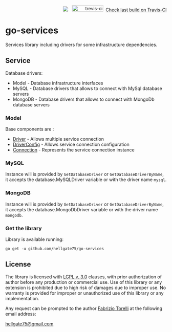 <p align="right">
 <img src="https://github.com/hellgate75/go-services/workflows/Go/badge.svg?branch=master"></img>
&nbsp;&nbsp;<img src="https://api.travis-ci.com/hellgate75/go-services.svg?branch=master" alt="trevis-ci" width="98" height="20" />&nbsp;&nbsp;<a href="https://travis-ci.com/hellgate75/go-services">Check last build on Travis-CI</a>
 </p>

# go-services

Services library including drivers for some infrastructure dependencies.

## Service

Database drivers:

* Model - Database infrastructure interfaces
* MySQL - Database drivers that allows to connect with MySql database servers
* MongoDB - Database drivers that allows to connect with MongoDb database servers

### Model

Base components are :

* [Driver](/database/database.go) - Allows multiple service connection
* [DriverConfig](/database/database.go) - Allows service connection configuration
* [Connection](/database/database.go) - Represents the service connection instance


### MySQL

Instance will is provided by `GetDatabaseDriver` or `GetDatabaseDriverByName`, it accepts the database.MySQLDriver
variable or with the driver name `mysql`.



### MongoDB

Instance will is provided by `GetDatabaseDriver` or `GetDatabaseDriverByName`, it accepts the database.MongoDbDriver
variable or with the driver name `mongodb`.


### Get the library

Library is available running:

```
go get -u github.com/hellgate75/go-services
```


## License

The library is licensed with [LGPL v. 3.0](/LICENSE) clauses, with prior authorization of author before any production or commercial use. Use of this library or any extension is prohibited due to high risk of damages due to improper use. No warranty is provided for improper or unauthorized use of this library or any implementation.

Any request can be prompted to the author [Fabrizio Torelli](https://www.linkedin.com/in/fabriziotorelli) at the following email address:

[hellgate75@gmail.com](mailto:hellgate75@gmail.com)
 
